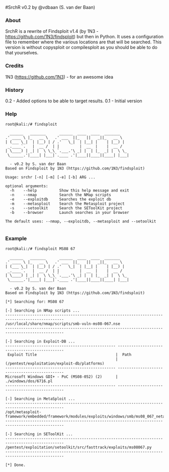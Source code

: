 #SrchR v0.2
by @vdbaan (S. van der Baan)

### About
SrchR is a rewrite of Findsploit v1.4 (by 1N3 - https://github.com/1N3/findsploit) but then in Python. It uses a configuration file to remember where the various locations are that will be searched. This version is without copysploit or compilesploit as you should be able to do that yourselves.

### Credits
1N3 (https://github.com/1N3) - for an awesome idea

### History
0.2 - Added options to be able to target results.
0.1 - Initial version

### Help
```
root@kali:/# findsploit 

  ______   _______      ______  ____  ____  _______     
.' ____ \ |_   __ \   .' ___  ||_   ||   _||_   __ \    
| (___ \_|  | |__) | / .'   \_|  | |__| |    | |__) |   
 _.____`.   |  __ /  | |         |  __  |    |  __ /    
| \____) | _| |  \ \_\ `.___.'\ _| |  | |_  _| |  \ \_  
 \______.'|____| |___|`.____ .'|____||____||____| |___|              

  - v0.2 by S. van der Baan 
Based on Findsploit by 1N3 (https://github.com/1N3/findsploit)

Usage: srchr [-n] [-m] [-e] [-b] ARG ...

optional arguments:
  -h    --help          Show this help message and exit
  -n    --nmap          Search the NMap scripts
  -e    --exploitdb     Searches the exploit db
  -m    --metasploit    Search the Metasploit project
  -s    --setoolkit     Search the SEToolKit project
  -b    --browser       Launch searches in your browser

The default uses: --nmap, --exploitdb, --metasploit and --setoolkit


```
### Example
```
root@kali:/# findsploit MS08 67

  ______   _______      ______  ____  ____  _______     
.' ____ \ |_   __ \   .' ___  ||_   ||   _||_   __ \    
| (___ \_|  | |__) | / .'   \_|  | |__| |    | |__) |   
 _.____`.   |  __ /  | |         |  __  |    |  __ /    
| \____) | _| |  \ \_\ `.___.'\ _| |  | |_  _| |  \ \_  
 \______.'|____| |___|`.____ .'|____||____||____| |___|              

  - v0.2 by S. van der Baan 
Based on Findsploit by 1N3 (https://github.com/1N3/findsploit)

[*] Searching for: MS08 67

[-] Searching in NMap scripts ...
------------------------------------------------------------------------------------------------
/usr/local/share/nmap/scripts/smb-vuln-ms08-067.nse
------------------------------------------------------------------------------------------------

[-] Searching in Exploit-DB ...
------------------------------------------------- ----------------------------------------------
 Exploit Title                                   |  Path
                                                 | (/pentest/exploitation/exploit-db/platforms)
------------------------------------------------- ----------------------------------------------
Microsoft Windows GDI+ - PoC (MS08-052) (2)      | ./windows/dos/6716.pl
------------------------------------------------- ----------------------------------------------

[-] Searching in MetaSploit ...
------------------------------------------------------------------------------------------------
/opt/metasploit-framework/embedded/framework/modules/exploits/windows/smb/ms08_067_netapi.rb
------------------------------------------------------------------------------------------------

[-] Searching in SEToolKit ...
------------------------------------------------------------------------------------------------
/pentest/exploitation/setoolkit/src/fasttrack/exploits/ms08067.py
------------------------------------------------------------------------------------------------

[*] Done.

```

